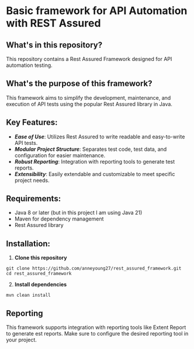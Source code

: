 # Basic framework for API Automation with REST Assured 
## What's in this repository?
This repository contains a Rest Assured Framework designed for API automation testing. 
## What's the purpose of this framework?
This framework aims to simplify the development, maintenance, and execution of API tests using the popular Rest Assured library in Java.
## Key Features:
- **_Ease of Use_**: Utilizes Rest Assured to write readable and easy-to-write API tests.
- **_Modular Project Structure_**: Separates test code, test data, and configuration for easier maintenance.
- **_Robust Reporting_**: Integration with reporting tools to generate test reports.
- **_Extensibility_**: Easily extendable and customizable to meet specific project needs.
## Requirements:
- Java 8 or later (but in this project I am using Java 21)
- Maven for dependency management
- Rest Assured library
## Installation: 
1. **Clone this repository**
```
git clone https://github.com/anneyoung27/rest_assured_framework.git
cd rest_assured_framework
```
2. **Install dependencies**
```
mvn clean install
```
## Reporting
This framework supports integration with reporting tools like Extent Report to generate est reports. Make sure to configure the desired reporting tool in your project.
